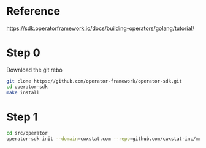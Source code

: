 
# Reference
https://sdk.operatorframework.io/docs/building-operators/golang/tutorial/


# Step 0

Download the git rebo

```bash
git clone https://github.com/operator-framework/operator-sdk.git
cd operator-sdk
make install

```


# Step 1

```bash
cd src/operator
operator-sdk init --domain=cwxstat.com --repo=github.com/cwxstat-inc/memcached-operator

```